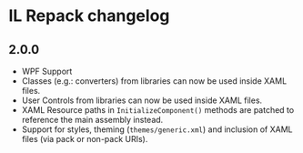 IL Repack changelog
====================

2.0.0
-------

* WPF Support
 * Classes (e.g.: converters) from libraries can now be used inside XAML files.
 * User Controls from libraries can now be used inside XAML files.
 * XAML Resource paths in `InitializeComponent()` methods are patched to reference the main assembly instead.
 * Support for styles, theming (`themes/generic.xml`) and inclusion of XAML files (via pack or non-pack URIs).
